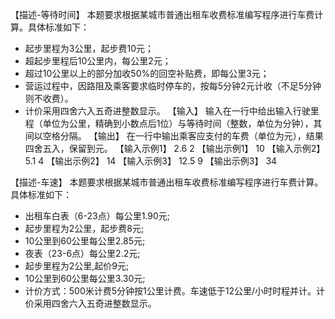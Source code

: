 【描述-等待时间】
本题要求根据某城市普通出租车收费标准编写程序进行车费计算。具体标准如下：
* 起步里程为3公里，起步费10元；
* 超起步里程后10公里内，每公里2元；
* 超过10公里以上的部分加收50%的回空补贴费，即每公里3元；
* 营运过程中，因路阻及乘客要求临时停车的，按每5分钟2元计收（不足5分钟则不收费）。
* 计价采用四舍六入五奇进整数显示。
【输入】
输入在一行中给出输入行驶里程（单位为公里，精确到小数点后1位）与等待时间（整数，单位为分钟），其间以空格分隔。
【输出】
在一行中输出乘客应支付的车费（单位为元），结果四舍五入，保留到元。
【输入示例1】
2.6 2
【输出示例1】
10
【输入示例2】
5.1 4
【输出示例2】
14
【输入示例3】
12.5 9
【输出示例3】
34

【描述-车速】
本题要求根据某城市普通出租车收费标准编写程序进行车费计算。具体标准如下：
* 出租车白表（6-23点）每公里1.90元;
* 起步里程为2公里，起步费8元;
* 10公里到60公里每公里2.85元;
* 夜表（23-6点）每公里2.2元;
* 起步里程为2公里,起价9元;
* 10公里到60公里每公里3.30元;
* 计价方式：500米计费5分钟按1公里计费。车速低于12公里/小时时程并计。计价采用四舍六入五奇进整数显示。